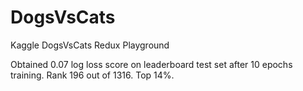# DogsVsCats
Kaggle DogsVsCats Redux Playground

Obtained 0.07 log loss score on leaderboard test set after 10 epochs training.
Rank 196 out of 1316. Top 14%.
